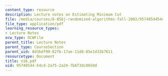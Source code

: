 ```yaml
---
content_type: resource
description: Lecture notes on Estimating Minimum Cut
file: /media/courses/6-856j-randomized-algorithms-fall-2002/9574854454cd2a752a247b6f3dc0650d_n16.pdf
file_type: application/pdf
learning_resource_types:
- Lecture Notes
ocw_type: OCWFile
parent_title: Lecture Notes
parent_type: CourseSection
parent_uid: 8d3bdf99-82fb-17ae-11d8-85e1d32b7611
resourcetype: Document
title: n16.pdf
uid: 95748544-54cd-2a75-2a24-7b6f3dc0650d
---
```

